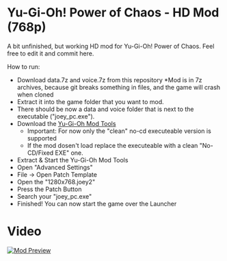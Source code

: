 # Yu-Gi-Oh! Power of Chaos - HD Mod (768p)

A bit unfinished, but working HD mod for Yu-Gi-Oh! Power of Chaos. Feel free to edit it and commit here.

How to run:

* Download data.7z and voice.7z from this repository
	*Mod is in 7z archives, because git breaks something in files, and the game will crash when cloned
* Extract it into the game folder that you want to mod.
* There should be now a data and voice folder that is next to the executable ("joey_pc.exe").
* Download the [Yu-Gi-Oh Mod Tools](https://derplayer.neocities.org/repo/yugioh/index.html)
	* Important: For now only the "clean" no-cd executeable version is supported
	* If the mod dosen't load replace the executeable with a clean "No-CD/Fixed EXE" one.
* Extract & Start the Yu-Gi-Oh Mod Tools
* Open "Advanced Settings"
* File -> Open Patch Template
* Open the "1280x768.joey2"
* Press the Patch Button
* Search your "joey_pc.exe"
* Finished! You can now start the game over the Launcher

# Video
[![Mod Preview](https://img.youtube.com/vi/iXEGK6MnimM/0.jpg)](https://www.youtube.com/watch?v=iXEGK6MnimM)
